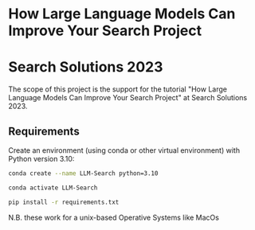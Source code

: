 # How Large Language Models Can Improve Your Search Project
# Search Solutions 2023
The scope of this project is the support for the tutorial "How Large Language Models Can Improve Your Search Project" at Search Solutions 2023. 

## Requirements

Create an environment (using conda or other virtual environment) with Python version 3.10:
```bash
conda create --name LLM-Search python=3.10

conda activate LLM-Search

pip install -r requirements.txt

```
N.B. these work for a unix-based Operative Systems like MacOs
